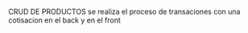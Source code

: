 CRUD DE PRODUCTOS
se realiza el proceso de transaciones con una cotisacion en el back y en el front
